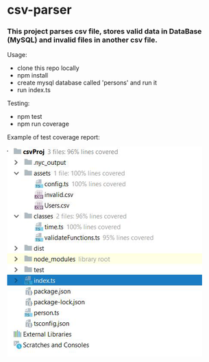 # csv-parser 

### This project parses csv file, stores valid data in DataBase (MySQL) and invalid files in another csv file. 


Usage: 


- clone this repo locally 
- npm install 
- create mysql database called 'persons' and run it 
- run index.ts 

Testing: 

- npm test 
- npm run coverage 

Example of test coverage report:

![test coverage](test/test-coverage.png)